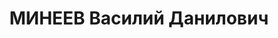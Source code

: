 ---
title: МИНЕЕВ Василий Данилович
description: '1900 г.р., м.р.: с.В.-Маза Куйбышевской обл., русский, образование:
  начальное

  Бухгалтер.

  прож.: г. Новосибирск

  арестован 17.01.1937

  Обвинение: в участии в к.р. троцкистко-зиновьевской террористич. организации, ст.
  58-7,8,11 УК РСФСР.

  Приговор: Военной коллегией Верх. суда СССР, 29.04.1937 — 8 лет ИТЛ с поражением
  в правах на 5 лет.

  Реабилитация: 14.03.1957'
---